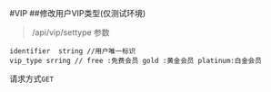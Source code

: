 #VIP
##修改用户VIP类型(仅测试环境)
> /api/vip/settype
参数
```
identifier  string //用户唯一标识
vip_type srring // free :免费会员 gold :黄金会员 platinum:白金会员
```
请求方式`GET`